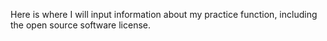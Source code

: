 Here is where I will input information about my practice function, including the open source software license.
